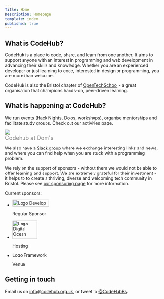 ```yaml
---
Title: Home
Description: Homepage
template: index
published: true
---
```


## What is CodeHub?

<div class="intro inner">
  <p>CodeHub is a place to code, share, and learn from one another. It aims to support anyone with an interest in programming and web development in advancing their skills and knowledge. Whether you are an experienced developer or just learning to code, interested in design or programming, you are more than welcome.</p>

<p>CodeHub is also the Bristol chapter of <a href="http://www.opentechschool.org/">OpenTechSchool</a> - a great organisation that champions hands-on, peer-driven learning.</p>
</div>

## What is happening at CodeHub?

We run events (Hack Nights, Dojos, workshops), organise mentorships and facilitate study groups. Check out our [activities](/activities) page.

<div class="img-wrapper">
  <img class="resp" src="%base_url%/assets/doms.jpg" />
  <div class="caption" style="text-align: left; max-width: 600px; margin: 0 auto; font-size: 18px; color: #888">Codehub at Dom's</div>
</div>

We also have a [Slack group](http://slack.codehub.org.uk) where we exchange interesting links and news, and where you can find help when you are stuck with a programming problem.

We rely on the support of sponsors - without them we would not be able to offer learning and support. We are extremely grateful for their investment - it helps to to create a thriving, diverse and welcoming tech community in Bristol. Please see [our sponsoring page](/sponsoring/) for more information.

<p>Current sponsors:</p>
<div class="flex-sponsors">
  <ul>
    <li>
      <a href="https://developme.training/"><img src="%base_url%/assets/developme.png" alt="Logo Develop Me" width="120" height="22"></a>
    <p>Regular Sponsor</p>
    </li>
    <li><a href="https://www.digitalocean.com/"><img src="%base_url%/assets/digitalocean.jpg" alt="Logo Digital Ocean" width="80" height="60"></a>
    <p>Hosting</p>
    </li>
    <li>
      <a href="https://www.frameworkbristol.co.uk/"><img src="%base_url%/assets/framework.png" alt="Logo Framework" width="175" height="15"></a>
      <p>Venue</p>
    </li>
  </ul>
</div>

## Getting in touch

Email us on [info@codehub.org.uk](mailto:info@codehub.org.uk), or tweet to [@CodeHubBs](https://twitter.com/CodehubBs).
